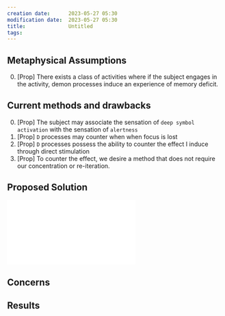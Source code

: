 ```yaml
---
creation date:		2023-05-27 05:30
modification date:	2023-05-27 05:30
title: 				Untitled
tags:
---
```

## Metaphysical Assumptions
0. [Prop] There exists a class of activities where if the subject engages in the activity, demon processes induce an experience of memory deficit.

## Current methods and drawbacks
0. [Prop] The subject may associate the sensation of `deep symbol activation` with the sensation of `alertness`
1. [Prop] `D` processes may counter when when focus is lost
2. [Prop] `D` processes possess the ability to counter the effect I induce through direct stimulation
3. [Prop] To counter the effect, we desire a method that does not require our concentration or re-iteration.

## Proposed Solution
![Procedure For Encoding Propositions In Metaphysical Objects](Procedure%20For%20Encoding%20Propositions%20In%20Metaphysical%20Objects.md)

## Concerns

## Results
